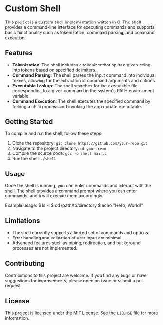 # Custom Shell

This project is a custom shell implementation written in C. The shell provides a command-line interface for executing commands and supports basic functionality such as tokenization, command parsing, and command execution.

## Features

- **Tokenization**: The shell includes a tokenizer that splits a given string into tokens based on specified delimiters.
- **Command Parsing**: The shell parses the input command into individual tokens, allowing for the extraction of command arguments and options.
- **Executable Lookup**: The shell searches for the executable file corresponding to a given command in the system's PATH environment variable.
- **Command Execution**: The shell executes the specified command by forking a child process and invoking the appropriate executable.

## Getting Started

To compile and run the shell, follow these steps:

1. Clone the repository: `git clone https://github.com/your-repo.git`
2. Navigate to the project directory: `cd your-repo`
3. Compile the source code: `gcc -o shell main.c`
4. Run the shell: `./shell`

## Usage

Once the shell is running, you can enter commands and interact with the shell. The shell provides a command prompt where you can enter commands, and it will execute them accordingly.

Example usage:
$ ls -l
$ cd /path/to/directory
$ echo "Hello, World!"

## Limitations

- The shell currently supports a limited set of commands and options.
- Error handling and validation of user input are minimal.
- Advanced features such as piping, redirection, and background processes are not implemented.

## Contributing

Contributions to this project are welcome. If you find any bugs or have suggestions for improvements, please open an issue or submit a pull request.

## License

This project is licensed under the [MIT License](https://opensource.org/licenses/MIT). See the `LICENSE` file for more information.
